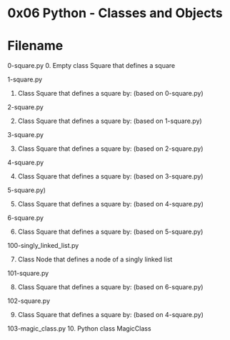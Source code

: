 # 0x06 Python - Classes and Objects

# Filename

0-square.py
0. Empty class Square that defines a square

1-square.py

1. Class Square that defines a square by: (based on 0-square.py)

2-square.py

2. Class Square that defines a square by: (based on 1-square.py)

3-square.py

3. Class Square that defines a square by: (based on 2-square.py)

4-square.py

4. Class Square that defines a square by: (based on 3-square.py)

5-square.py)

5. Class Square that defines a square by: (based on 4-square.py)

6-square.py

6. Class Square that defines a square by: (based on 5-square.py)

100-singly_linked_list.py

7. Class Node that defines a node of a singly linked list

101-square.py

8. Class Square that defines a square by: (based on 6-square.py)

102-square.py

9. Class Square that defines a square by: (based on 4-square.py)

103-magic_class.py
10. Python class MagicClass
